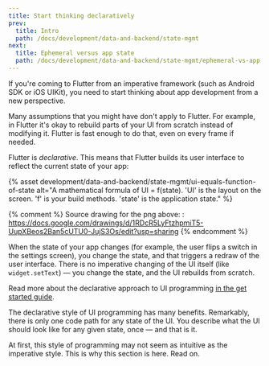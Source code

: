 ```yaml
---
title: Start thinking declaratively
prev:
  title: Intro
  path: /docs/development/data-and-backend/state-mgmt
next:
  title: Ephemeral versus app state
  path: /docs/development/data-and-backend/state-mgmt/ephemeral-vs-app
---
```


If you're coming to Flutter from an imperative framework (such as Android SDK or 
iOS UIKit), you need to start thinking about app development from a new 
perspective. 

Many assumptions that you might have don't apply to Flutter. For example, in 
Flutter it's okay to rebuild parts of your UI from scratch instead of modifying 
it. Flutter is fast enough to do that, even on every frame if needed.

Flutter is _declarative_. This means that Flutter builds its user interface to 
reflect the current state of your app:

{% asset development/data-and-backend/state-mgmt/ui-equals-function-of-state alt="A mathematical formula of UI = f(state). 'UI' is the layout on the screen. 'f' is your build methods. 'state' is the application state." %}

{% comment %}
Source drawing for the png above: : https://docs.google.com/drawings/d/1RDcR5LyFtzhpmiT5-UupXBeos2Ban5cUTU0-JujS3Os/edit?usp=sharing
{% endcomment %}


When the state of your app changes (for example, the user flips a switch in the 
settings screen), you change the state, and that triggers a redraw of the user 
interface. There is no imperative changing of the UI itself (like 
`widget.setText`) — you change the state, and the UI rebuilds from scratch.

Read more about the declarative approach to UI programming [in 
the get started guide](/docs/get-started/flutter-for/declarative). 

The declarative style of UI programming has many benefits. Remarkably, there is 
only one code path for any state of the UI. You describe what the UI should look 
like for any given state, once — and that is it.

At first, this style of programming may not seem as intuitive as the imperative 
style. This is why this section is here. Read on.
